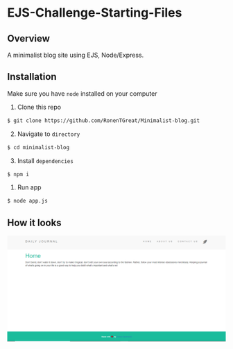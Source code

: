# EJS-Challenge-Starting-Files

## Overview

A minimalist blog site using EJS, Node/Express.

## Installation 

Make sure you have `node` installed on your computer

1. Clone this repo
```bash
$ git clone https://github.com/RonenTGreat/Minimalist-blog.git
```

2. Navigate to `directory`
```bash
$ cd minimalist-blog
```


3. Install `dependencies`
```bash
$ npm i
```

1. Run app
```bash
$ node app.js
```

## How it looks
[![Watch the video](preview\picture.png)](\preview\DailyJournal.mp4)